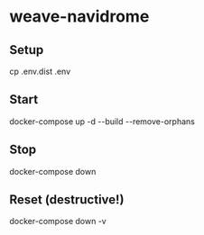 # weave-navidrome

## Setup
cp .env.dist .env

## Start
docker-compose up -d --build --remove-orphans

## Stop
docker-compose down

## Reset (destructive!)
docker-compose down -v